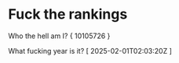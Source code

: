 # Fuck the rankings

Who the hell am I?
{ 10105726 }

What fucking year is it?
[ 2025-02-01T02:03:20Z ]
